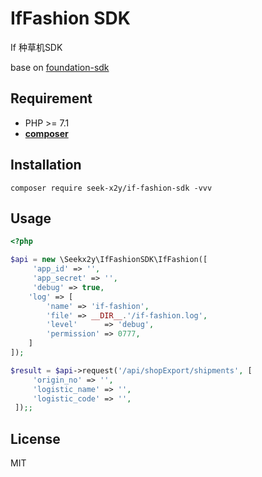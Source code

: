 # IfFashion SDK

If 种草机SDK 

base on [foundation-sdk](https://github.com/HanSon/foundation-sdk)

## Requirement

- PHP >= 7.1
- **[composer](https://getcomposer.org/)**

## Installation

```
composer require seek-x2y/if-fashion-sdk -vvv
```

## Usage


```php
<?php

$api = new \Seekx2y\IfFashionSDK\IfFashion([
     'app_id' => '',
     'app_secret' => '',
     'debug' => true,
    'log' => [
        'name' => 'if-fashion',
        'file' => __DIR__.'/if-fashion.log',
        'level'      => 'debug',
        'permission' => 0777,
    ]
]);

$result = $api->request('/api/shopExport/shipments', [
     'origin_no' => '',
     'logistic_name' => '',
     'logistic_code' => '',
 ]);;
```

## License

MIT